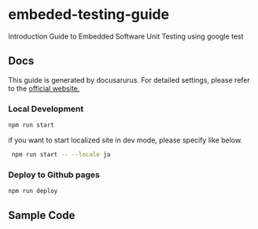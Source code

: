 # embeded-testing-guide

Introduction Guide to Embedded Software Unit Testing using google test

## Docs

This guide is generated by docusarurus. For detailed settings, please refer to the [official website.](https://docusaurus.io/)

### Local Development

```bash
npm run start
```

if you want to start localized site in dev mode, please specify like below.

```bash
 npm run start -- --locale ja
```

### Deploy to Github pages

```bash
npm run deploy
```

## Sample Code